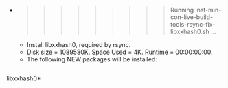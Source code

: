 * >>>>>>>>> Running inst-min-con-live-build-tools-rsync-fix-libxxhash0.sh ...
  * Install libxxhash0, required by rsync.
  * Disk size = 1089580K. Space Used = 4K. Runtime = 00:00:00:00.
  * The following NEW packages will be installed:
  ```bash
libxxhash0*
  ```
